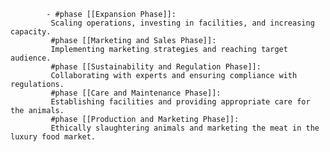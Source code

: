 			- #phase [[Expansion Phase]]:
			 Scaling operations, investing in facilities, and increasing capacity.
			 #phase [[Marketing and Sales Phase]]:
			 Implementing marketing strategies and reaching target audience.
			 #phase [[Sustainability and Regulation Phase]]:
			 Collaborating with experts and ensuring compliance with regulations.
			 #phase [[Care and Maintenance Phase]]:
			 Establishing facilities and providing appropriate care for the animals.
			 #phase [[Production and Marketing Phase]]:
			 Ethically slaughtering animals and marketing the meat in the luxury food market.


